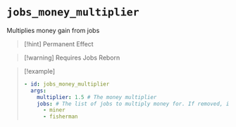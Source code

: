 # `jobs_money_multiplier`

Multiplies money gain from jobs

> [!hint] Permanent Effect

> [!warning] Requires Jobs Reborn

> [!example]
> ```yaml
> - id: jobs_money_multiplier
>   args:
>     multiplier: 1.5 # The money multiplier
>     jobs: # The list of jobs to multiply money for. If removed, it will multiply all jobs.
>       - miner
>       - fisherman
> ```
